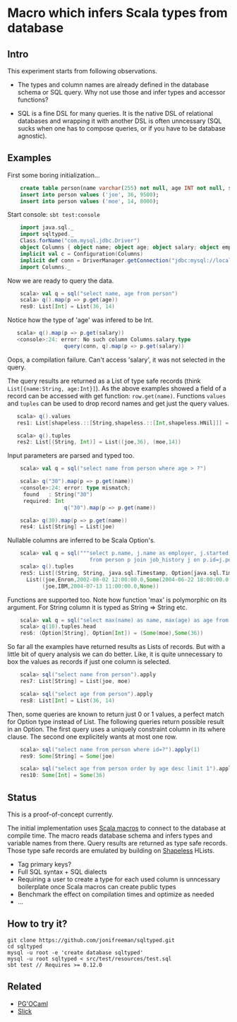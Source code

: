 Macro which infers Scala types from database
============================================

Intro
-----

This experiment starts from following observations.

* The types and column names are already defined in the database schema or SQL query. Why not use those and infer types and accessor functions?

* SQL is a fine DSL for many queries. It is the native DSL of relational databases and wrapping it with another DSL is often unncessary (SQL sucks when one has to compose queries, or if you have to be database agnostic).

Examples
--------

First some boring initialization... 

```sql
    create table person(name varchar(255) not null, age INT not null, salary INT not null);
    insert into person values ('joe', 36, 9500);
    insert into person values ('moe', 14, 8000);
```

Start console: ```sbt test:console```

```scala
    import java.sql._
    import sqltyped._
    Class.forName("com.mysql.jdbc.Driver")
    object Columns { object name; object age; object salary; object employer; object started; object resigned }
    implicit val c = Configuration(Columns)
    implicit def conn = DriverManager.getConnection("jdbc:mysql://localhost:3306/sqltyped", "root", "")
    import Columns._
```

Now we are ready to query the data.

```scala
    scala> val q = sql("select name, age from person")
    scala> q().map(p => p.get(age))
    res0: List[Int] = List(36, 14)
```

Notice how the type of 'age' was infered to be Int.

```scala
   scala> q().map(p => p.get(salary))
   <console>:24: error: No such column Columns.salary.type
                  query(conn, q).map(p => p.get(salary))
```

Oops, a compilation failure. Can't access 'salary', it was not selected in the query.

The query results are returned as a List of type safe records (think ```List[{name:String, age:Int}]```).
As the above examples showed a field of a record can be accessed with get function: ```row.get(name)```.
Functions ```values``` and ```tuples``` can be used to drop record names and get just the query values.

```scala
   scala> q().values
   res1: List[shapeless.::[String,shapeless.::[Int,shapeless.HNil]]] = List(joe :: 36 :: HNil, moe :: 14 :: HNil)

   scala> q().tuples
   res2: List[(String, Int)] = List((joe,36), (moe,14))
```

Input parameters are parsed and typed too.

```scala
    scala> val q = sql("select name from person where age > ?")

    scala> q("30").map(p => p.get(name))
    <console>:24: error: type mismatch;
     found   : String("30")
     required: Int
                  q("30").map(p => p.get(name))

    scala> q(30).map(p => p.get(name))
    res4: List[String] = List(joe)
```

Nullable columns are inferred to be Scala Option's.

```scala
    scala> val q = sql("""select p.name, j.name as employer, j.started, j.resigned 
                          from person p join job_history j on p.id=j.person order by employer""")
    scala> q().tuples
    res5: List[(String, String, java.sql.Timestamp, Option[java.sql.Timestamp])] = 
      List((joe,Enron,2002-08-02 12:00:00.0,Some(2004-06-22 18:00:00.0)), 
           (joe,IBM,2004-07-13 11:00:00.0,None))
```

Functions are supported too. Note how function 'max' is polymorphic on its argument. For String
column it is typed as String => String etc.

```scala
    scala> val q = sql("select max(name) as name, max(age) as age from person where age > ?")
    scala> q(10).tuples.head
    res6: (Option[String], Option[Int]) = (Some(moe),Some(36))
```

So far all the examples have returned results as Lists of records. But with a little bit of query
analysis we can do better. Like, it is quite unnecessary to box the values as records if just one 
column is selected.

```scala
    scala> sql("select name from person").apply
    res7: List[String] = List(joe, moe)

    scala> sql("select age from person").apply
    res8: List[Int] = List(36, 14)
```

Then, some queries are known to return just 0 or 1 values, a perfect match for Option type instead
of List. The following queries return possible result in an Option. The first query uses a uniquely
constraint column in its where clause. The second one explicitely wants at most one row.

```scala
    scala> sql("select name from person where id=?").apply(1)
    res9: Some[String] = Some(joe)

    scala> sql("select age from person order by age desc limit 1").apply
    res10: Some[Int] = Some(36)
```

Status
------

This is a proof-of-concept currently.

The initial implementation uses [Scala macros](http://scalamacros.org) to connect to the database 
at compile time. The macro reads database schema and infers types and variable names from there. Query
results are returned as type safe records. Those type safe records are emulated by building on
[Shapeless](https://github.com/milessabin/shapeless) HLists.

* Tag primary keys?
* Full SQL syntax + SQL dialects 
* Requiring a user to create a type for each used column is unncessary boilerplate once Scala macros can create public types
* Benchmark the effect on compilation times and optimize as needed
* ...

How to try it?
--------------

    git clone https://github.com/jonifreeman/sqltyped.git
    cd sqltyped
    mysql -u root -e 'create database sqltyped'
    mysql -u root sqltyped < src/test/resources/test.sql
    sbt test // Requires >= 0.12.0 

Related
-------

* [PG'OCaml](http://pgocaml.forge.ocamlcore.org)
* [Slick](http://slick.typesafe.com)

